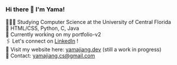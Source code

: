 ### Hi there 👋 I'm Yama! 

👩🏻‍💻 Studying Computer Science at the University of Central Florida <br/>
🌷 HTML/CSS, Python, C, Java <br/>
🌱 Currently working on my portfolio-v2 <br/>
🖇 Let's connect on [LinkedIn](https://linkedin.com/in/yamajiang) ! <br/>
🔗 Visit my website here: [yamajiang.dev](https://yamajiang.dev) (still a work in progress)<br/>
💌 Contact: yamajiang.cs@gmail.com <br/>


